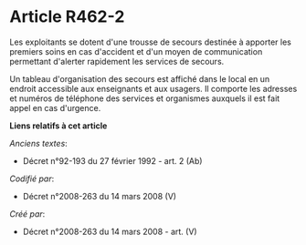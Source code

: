# Article R462-2

Les exploitants se dotent d'une trousse de secours destinée à apporter les premiers soins en cas d'accident et d'un moyen de
communication permettant d'alerter rapidement les services de secours.

Un tableau d'organisation des secours est affiché dans le local en un endroit accessible aux enseignants et aux usagers. Il
comporte les adresses et numéros de téléphone des services et organismes auxquels il est fait appel en cas d'urgence.

**Liens relatifs à cet article**

_Anciens textes_:

  - Décret n°92-193 du 27 février 1992 - art. 2 (Ab)

_Codifié par_:

  - Décret n°2008-263 du 14 mars 2008 (V)

_Créé par_:

  - Décret n°2008-263 du 14 mars 2008 - art. (V)
